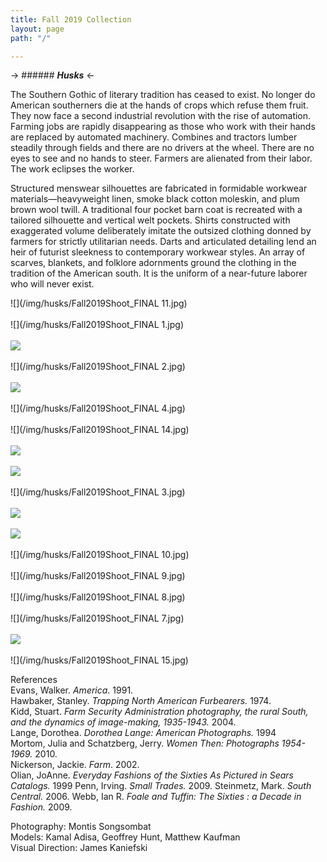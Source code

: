 ```yaml
---
title: Fall 2019 Collection
layout: page
path: "/"

---
```

-> ###### **_Husks_** <-

The Southern Gothic of literary tradition has ceased to exist. No longer do American southerners die at the hands of crops which refuse them fruit. They now face a second industrial revolution with the rise of automation. Farming jobs are rapidly disappearing as those who work with their hands are replaced by automated machinery. Combines and tractors lumber steadily through fields and there are no drivers at the wheel. There are no eyes to see and no hands to steer. Farmers are alienated from their labor. The work eclipses the worker.

Structured menswear silhouettes are fabricated in formidable workwear materials—heavyweight linen, smoke black cotton moleskin, and plum brown wool twill. A traditional four pocket barn coat is recreated with a tailored silhouette and vertical welt pockets. Shirts constructed with exaggerated volume deliberately imitate the outsized clothing donned by farmers for strictly utilitarian needs. Darts and articulated detailing lend an heir of futurist sleekness to contemporary workwear styles. An array of scarves, blankets, and folklore adornments ground the clothing in the tradition of the American south. It is the uniform of a near-future laborer who will never exist.

![](/img/husks/Fall2019Shoot_FINAL 11.jpg)<br/><br/>
![](/img/husks/Fall2019Shoot_FINAL 1.jpg)<br/><br/>
![](/img/process.jpg)<br/><br/>
![](/img/husks/Fall2019Shoot_FINAL 2.jpg)<br/><br/>
![](/img/fall2019shoot_final-42.jpg)<br/><br/>
![](/img/husks/Fall2019Shoot_FINAL 4.jpg)<br/><br/>
![](/img/husks/Fall2019Shoot_FINAL 14.jpg)<br/><br/>
![](/img/process4.jpg)<br/><br/>
![](/img/fall2019shoot_final-6.jpg)<br/><br/>
![](/img/husks/Fall2019Shoot_FINAL 3.jpg)<br/><br/>
![](/img/process2.jpg)<br/><br/>
![](/img/process3.jpg)<br/><br/>
![](/img/husks/Fall2019Shoot_FINAL 10.jpg)<br/><br/>
![](/img/husks/Fall2019Shoot_FINAL 9.jpg)<br/><br/>
![](/img/husks/Fall2019Shoot_FINAL 8.jpg)<br/><br/>
![](/img/husks/Fall2019Shoot_FINAL 7.jpg)<br/><br/>
![](/img/process6.jpg)<br/><br/>
![](/img/husks/Fall2019Shoot_FINAL 15.jpg)

References  
Evans, Walker. _America_. 1991.  
Hawbaker, Stanley. _Trapping North American Furbearers._ 1974.  
Kidd, Stuart. _Farm Security Administration photography, the rural South, and the dynamics of image-making, 1935-1943._ 2004.  
Lange, Dorothea. _Dorothea Lange: American Photographs._ 1994  
Mortom, Julia and Schatzberg, Jerry. _Women Then: Photographs 1954-1969._ 2010.  
Nickerson, Jackie. _Farm_. 2002.  
Olian, JoAnne. _Everyday Fashions of the Sixties As Pictured in Sears Catalogs._ 1999
Penn, Irving. _Small Trades._ 2009.
Steinmetz, Mark. _South Central._ 2006.
Webb, Ian R. _Foale and Tuffin: The Sixties : a Decade in Fashion._ 2009.

Photography: Montis Songsombat  
Models: Kamal Adisa, Geoffrey Hunt, Matthew Kaufman  
Visual Direction: James Kaniefski
